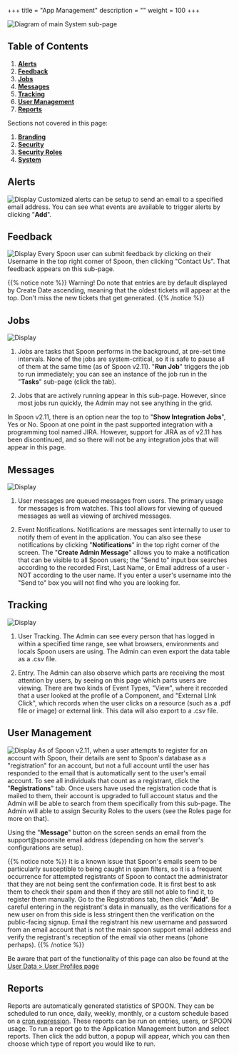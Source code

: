 +++
title = "App Management"
description = ""
weight = 100
+++

![Diagram of main System sub-page](/images/AppAdmin/AppManageMapping.png)

## Table of Contents

1. [**Alerts**](/applicationadmin/applicationmanagement/#alerts)
2. [**Feedback**](/applicationadmin/applicationmanagement/#feedback)
3. [**Jobs**](/applicationadmin/applicationmanagement/#jobs)
4. [**Messages**](/applicationadmin/applicationmanagement/#messages)
5. [**Tracking**](/applicationadmin/applicationmanagement/#tracking)
6. [**User Management**](/applicationadmin/applicationmanagement/#user-management)
7. [**Reports**](/applicationadmin/applicationmanagement/#reports)

Sections not covered in this page:

1. [**Branding**](/applicationadmin/branding/)
1. [**Security**](/applicationadmin/securityroles/)
1. [**Security Roles**](/applicationadmin/securityroles/)
1. [**System**](/applicationadmin/system/)

## Alerts

![ Display](/images/AppAdmin/Alerts.png)
Customized alerts can be setup to send an email to a specified email address. You can see what events are available to trigger alerts by clicking "**Add**".

## Feedback

![ Display](/images/AppAdmin/Feedback.png)
Every Spoon user can submit feedback by clicking on their Username in the top right corner of Spoon, then clicking "Contact Us". That feedback appears on this sub-page.

{{% notice note %}}
Warning! Do note that entries are by default displayed by Create Date ascending, meaning that the oldest tickets will appear at the top. Don't miss the new tickets that get generated.
{{% /notice %}}

## Jobs

![Display](/images/AppAdmin/Jobs.png)

1. Jobs are tasks that Spoon performs in the background, at pre-set time intervals. None of the jobs are system-critical, so it is safe to pause all of them at the same time (as of Spoon v2.11). "**Run Job**" triggers the job to run immediately; you can see an instance of the job run in the "**Tasks**" sub-page (click the tab).

2. Jobs that are actively running appear in this sub-page. However, since most jobs run quickly, the Admin may not see anything in the grid.

In Spoon v2.11, there is an option near the top to "**Show Integration Jobs**", Yes or No. Spoon at one point in the past supported integration with a programming tool named JIRA. However, support for JIRA as of v2.11 has been discontinued, and so there will not be any integration jobs that will appear in this page.

## Messages

![ Display](/images/AppAdmin/Message.png)

1. User messages are queued messages from users. The primary usage for messages is from watches. This tool allows for viewing of queued messages as well as viewing of archived messages.

2. Event Notifications. Notifications are messages sent internally to user to notify them of event in the application. You can also see these notifications by clicking "**Notifications**" in the top right corner of the screen. The "**Create Admin Message**" allows you to make a notification that can be visible to all Spoon users; the "Send to" input box searches according to the recorded First, Last Name, or Email address of a user - NOT according to the user name. If you enter a user's username into the "Send to" box you will not find who you are looking for.

## Tracking

![ Display](/images/AppAdmin/Tracking.png)

1. User Tracking. The Admin can see every person that has logged in within a specified time range, see what browsers, environments and locals Spoon users are using. The Admin can even export the data table as a .csv file.

2. Entry. The Admin can also observe which parts are receiving the most attention by users, by seeing on this page which parts users are viewing. There are two kinds of Event Types, "View", where it recorded that a user looked at the profile of a Component, and "External LInk Click", which records when the user clicks on a resource (such as a .pdf file or image) or external link. This data will also export to a .csv file.

## User Management

![ Display](/images/AppAdmin/UserManagement.png)
As of Spoon v2.11, when a user attempts to register for an account with Spoon, their details are sent to Spoon's database as a "registration" for an account, but not a full account until the user has responded to the email that is automatically sent to the user's email account. To see all individuals that count as a registrant, click the "**Registrations**" tab. Once users have used the registration code that is mailed to them, their account is upgraded to full account status and the Admin will be able to search from them specifically from this sub-page. The Admin will able to assign Security Roles to the users (see the Roles page for more on that).

Using the "**Message**" button on the screen sends an email from the support@spoonsite email address (depending on how the server's configurations are setup).

{{% notice note %}}
It is a known issue that Spoon's emails seem to be particularly susceptible to being caught in spam filters, so it is a frequent occurrence for attempted registrants of Spoon to contact the administrator that they are not being sent the confirmation code. It is first best to ask them to check their spam and then if they are still not able to find it, to register them manually. Go to the Registrations tab, then click "**Add**". Be careful entering in the registrant's data in manually, as the verifications for a new user on from this side is less stringent then the verification on the public-facing signup. Email the registrant his new username and password from an email account that is not the main spoon support email address and verify the registrant's reception of the email via other means (phone perhaps).
{{% /notice %}}

Be aware that part of the functionality of this page can also be found at the [User Data > User Profiles page](/applicationadmin/userdata/#UserProfiles)

## Reports

Reports are automatically generated statistics of SPOON. They can be scheduled to run once, daily, weekly, monthly, or a custom schedule based on a [cron expression](https://www.freeformatter.com/cron-expression-generator-quartz.html). These reports can be run on entries, users, or SPOON usage. To run a report go to the Application Management button and select reports. Then click the add button, a popup will appear, which you can then choose which type of report you would like to run.
